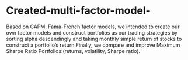 # Created-multi-factor-model-
Based on CAPM, Fama-French factor models, we intended to create our own factor models and construct portfolios as our trading strategies by sorting alpha descendingly and taking monthly simple return of stocks to construct a portfolio’s return.Finally, we compare and improve Maximum Sharpe Ratio Portfolios:(returns, volatility, Sharpe ratio).
